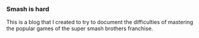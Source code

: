 <h3>Smash is hard</h3>
This is a blog that I created to try to document the difficulties of mastering the popular games of the super smash brothers franchise.